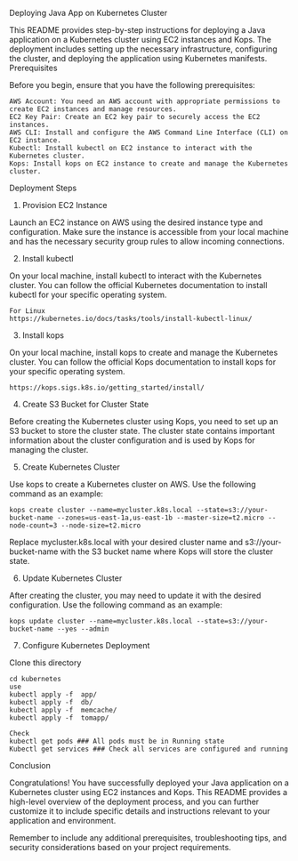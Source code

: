 Deploying Java App on Kubernetes Cluster

This README provides step-by-step instructions for deploying a Java application on a Kubernetes cluster using EC2 instances and Kops. The deployment includes setting up the necessary infrastructure, configuring the cluster, and deploying the application using Kubernetes manifests.
Prerequisites

Before you begin, ensure that you have the following prerequisites:

    AWS Account: You need an AWS account with appropriate permissions to create EC2 instances and manage resources.
    EC2 Key Pair: Create an EC2 key pair to securely access the EC2 instances.
    AWS CLI: Install and configure the AWS Command Line Interface (CLI) on EC2 instance.
    Kubectl: Install kubectl on EC2 instance to interact with the Kubernetes cluster.
    Kops: Install kops on EC2 instance to create and manage the Kubernetes cluster.

Deployment Steps
1. Provision EC2 Instance

Launch an EC2 instance on AWS using the desired instance type and configuration. Make sure the instance is accessible from your local machine and has the necessary security group rules to allow incoming connections.

2. Install kubectl

On your local machine, install kubectl to interact with the Kubernetes cluster. You can follow the official Kubernetes documentation to install kubectl for your specific operating system.

    For Linux
    https://kubernetes.io/docs/tasks/tools/install-kubectl-linux/

3. Install kops

On your local machine, install kops to create and manage the Kubernetes cluster. You can follow the official Kops documentation to install kops for your specific operating system.

    https://kops.sigs.k8s.io/getting_started/install/

4. Create S3 Bucket for Cluster State

Before creating the Kubernetes cluster using Kops, you need to set up an S3 bucket to store the cluster state. The cluster state contains important information about the cluster configuration and is used by Kops for managing the cluster.

5. Create Kubernetes Cluster

Use kops to create a Kubernetes cluster on AWS. Use the following command as an example:

    kops create cluster --name=mycluster.k8s.local --state=s3://your-bucket-name --zones=us-east-1a,us-east-1b --master-size=t2.micro --node-count=3 --node-size=t2.micro

Replace mycluster.k8s.local with your desired cluster name and s3://your-bucket-name with the S3 bucket name where Kops will store the cluster state.

6. Update Kubernetes Cluster

After creating the cluster, you may need to update it with the desired configuration. Use the following command as an example:

    kops update cluster --name=mycluster.k8s.local --state=s3://your-bucket-name --yes --admin

7. Configure Kubernetes Deployment

Clone this directory 

    cd kubernetes
    use 
    kubectl apply -f  app/
    kubectl apply -f  db/
    kubectl apply -f  memcache/
    kubectl apply -f  tomapp/

    Check 
    kubectl get pods ### All pods must be in Running state
    Kubectl get services ### Check all services are configured and running 

Conclusion

Congratulations! You have successfully deployed your Java application on a Kubernetes cluster using EC2 instances and Kops. This README provides a high-level overview of the deployment process, and you can further customize it to include specific details and instructions relevant to your application and environment.

Remember to include any additional prerequisites, troubleshooting tips, and security considerations based on your project requirements.

